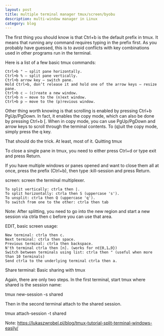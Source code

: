 ```yaml
---
layout: post
title: multiple terminal manager tmux/screen/byobu
description: multi-window manager in Linux
category: blog
---
```


The first thing you should know is that Ctrl+b is the default prefix in tmux. It means that running any command requires typing in the prefix first. As you probably have guessed, this is to avoid conflicts with key combinations used in other programs run in the terminal.

Here is a list of a few basic tmux commands:

    Ctrl+b " — split pane horizontally.
    Ctrl+b % — split pane vertically.
    Ctrl+b arrow key — switch pane.
    Hold Ctrl+b, don’t release it and hold one of the arrow keys — resize pane.
    Ctrl+b c — (c)reate a new window.
    Ctrl+b n — move to the (n)ext window.
    Ctrl+b p — move to the (p)revious window.

Other thing worth knowing is that scrolling is enabled by pressing Ctrl+b PgUp/PgDown. In fact, it enables the copy mode, which can also be done by pressing Ctrl+b [. When in copy mode, you can use PgUp/PgDown and arrow keys to scroll through the terminal contents. To (q)uit the copy mode, simply press the q key.

That should do the trick. At least, most of it.
Quitting tmux

To close a single pane in tmux, you need to either press Ctrl+d or type exit and press Return.

If you have multiple windows or panes opened and want to close them all at once, press the prefix (Ctrl+b), then type :kill-session and press Return.


screen:
screen the terminal multiplexer.

    To split vertically: ctrla then |.
    To split horizontally: ctrla then S (uppercase 's').
    To unsplit: ctrla then Q (uppercase 'q').
    To switch from one to the other: ctrla then tab

Note: After splitting, you need to go into the new region and start a new session via ctrla then c before you can use that area.

EDIT, basic screen usage:

    New terminal: ctrla then c.
    Next terminal: ctrla then space.
    Previous terminal: ctrla then backspace.
    N'th terminal ctrla then [n]. (works for n∈{0,1…9})
    Switch between terminals using list: ctrla then " (useful when more than 10 terminals)
    Send ctrla to the underlying terminal ctrla then a.

Share terminal:
Basic sharing with tmux

Again, there are only two steps. In the first terminal, start tmux where shared is the session name:

tmux new-session -s shared

Then in the second terminal attach to the shared session.

tmux attach-session -t shared 

Note:
https://lukaszwrobel.pl/blog/tmux-tutorial-split-terminal-windows-easily/

[Shannonh]:    https://github.com/xhan-shannon "xhan-shannon"

